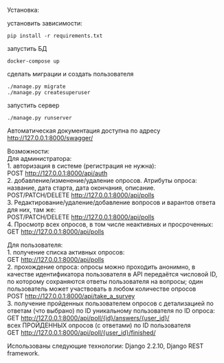 
Установка:

установить зависимости:
```shell
pip install -r requirements.txt
```
запустить БД
```shell
docker-compose up
```
сделать миграции и создать пользователя
```shell
./manage.py migrate
./manage.py createsuperuser
```
запустить сервер
```shell
./manage.py runserver
```

Автоматическая документация доступна по адресу http://127.0.0.1:8000/swagger/  
  
Возможноcти:  
Для администратора:  
    1. авторизация в системе (регистрация не нужна):   
        POST http://127.0.0.1:8000/api/auth  
    2. добавление/изменение/удаление опросов. Атрибуты опроса: название, дата старта, дата окончания, описание.  
        POST/PATCH/DELETE http://127.0.0.1:8000/api/polls  
    3. Редактирование/удаление/добавление вопросов и варантов ответа для них, там же:  
        POST/PATCH/DELETE http://127.0.0.1:8000/api/polls  
    4. Просмотр всех опросов, в том числе неактивных и просроченных:  
       GET http://127.0.0.1:8000/api/polls  
  
Для пользователя:  
    1. получение списка активных опросов:  
       GET http://127.0.0.1:8000/api/polls  
    2. прохождение опроса: опросы можно проходить анонимно, в качестве идентификатора пользователя в API передаётся 
        числовой ID, по которому сохраняются ответы пользователя на вопросы; один пользователь может участвовать в любом 
        количестве опросов  
        POST http://127.0.0.1:8000/api/take_a_survey  
    3. получение пройденных пользователем опросов с детализацией по ответам (что выбрано) по ID уникальному пользователя
        по ID опроса:  
        GET http://127.0.0.1:8000/api/poll/{id}/answers/{user_id}/  
        всех ПРОЙДЕННЫХ опросов (с ответами) по ID пользователя  
        GET http://127.0.0.1:8000/api/poll/{user_id}/finished/  
  
Использованы следующие технологии: Django 2.2.10, Django REST framework.  